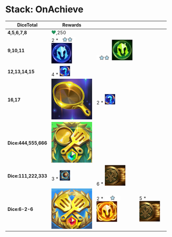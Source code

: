 # Stack: OnAchieve
| **DiceTotal**        | **Rewards**                                                                                                                    |                                                                                                                                |                                                   |
| -                    | -                                                                                                                              | -                                                                                                                              | -                                                 |
| **4,5,6,7,8**        | ![hp](../../tftspecs/icon/fights/hp.png),250                                                                                   |                                                                                                                                |                                                   |
| **9,10,11**          | 2 * ![Unit_Star](../../tftspecs/icon/rewards/Champion_Star_2.png)![Unit_Cost](../../tftspecs/icon/rewards/Champion_Cost_3.png) | ![Unit_Star](../../tftspecs/icon/rewards/Champion_Star_2.png)![Unit_Cost](../../tftspecs/icon/rewards/Champion_Cost_2.png)     |                                                   |
| **12,13,14,15**      | 4 * ![Component](../../tftspecs/icon/rewards/Component.jpg)                                                                    |                                                                                                                                |                                                   |
| **16,17**            | ![FryingPan](../../tftitems/icon/set15/Components/FryingPan.png)                                                               | 2 * ![Component](../../tftspecs/icon/rewards/Component.jpg)                                                                    |                                                   |
| **Dice:444,555,666** | ![TacticiansCape](../../tftitems/icon/set15/Crown/TacticiansCape.png)                                                          |                                                                                                                                |                                                   |
| **Dice:111,222,333** | 3 * ![LesserChampionDuplicator](../../tftspecs/icon/rewards/LesserChampionDuplicator.png)                                      | 6 * ![Gold](../../tftspecs/icon/rewards/Gold.png)                                                                              |                                                   |
| **Dice:6-2-6**       | ![TacticiansCrown](../../tftitems/icon/set15/Crown/ForceofNature.png)                                                          | 2 * ![Unit_Star](../../tftspecs/icon/rewards/Champion_Star_1.png)![Unit_Cost](../../tftspecs/icon/rewards/Champion_Cost_5.png) | 5 * ![Gold](../../tftspecs/icon/rewards/Gold.png) |
